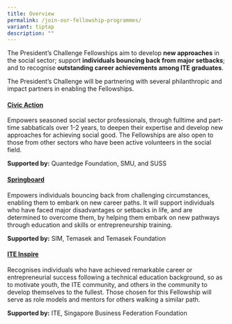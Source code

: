 ```yaml
---
title: Overview
permalink: /join-our-fellowship-programmes/
variant: tiptap
description: ""
---
```

<p>The President’s Challenge Fellowships aim to develop <strong>new approaches</strong> in
the social sector; support <strong>individuals bouncing back from major setbacks</strong>;
and to recognise <strong>outstanding career achievements among ITE graduates</strong>.</p>
<p>The President’s Challenge will be partnering with several philanthropic
and impact partners in enabling the Fellowships.</p>
<h4><strong><a href="/civic-action/" rel="noopener nofollow" target="_blank">Civic Action</a></strong></h4>
<p>Empowers seasoned social sector professionals, through fulltime and part-time
sabbaticals over 1-2 years, to deepen their expertise and develop new approaches
for achieving social good. The Fellowships are also open to those from
other sectors who have been active volunteers in the social field.</p>
<p><strong>Supported by:</strong> Quantedge Foundation, SMU, and SUSS</p>
<h4><strong><a href="/springboard/" rel="noopener nofollow" target="_blank">Springboard</a></strong></h4>
<p>Empowers individuals bouncing back from challenging circumstances, enabling
them to embark on new career paths. It will support individuals who have
faced major disadvantages or setbacks in life, and are determined to overcome
them, by helping them embark on new pathways through education and skills
or entrepreneurship training.</p>
<p><strong>Supported by:</strong> SIM, Temasek and Temasek Foundation</p>
<h4><strong><a href="/ite-inspire/" rel="noopener nofollow" target="_blank">ITE Inspire</a></strong></h4>
<p>Recognises individuals who have achieved remarkable career or entrepreneurial
success following a technical education background, so as to motivate youth,
the ITE community, and others in the community to develop themselves to
the fullest. Those chosen for this Fellowship will serve as role models
and mentors for others walking a similar path.</p>
<p><strong>Supported by:</strong> ITE, Singapore Business Federation Foundation</p>
<p></p>